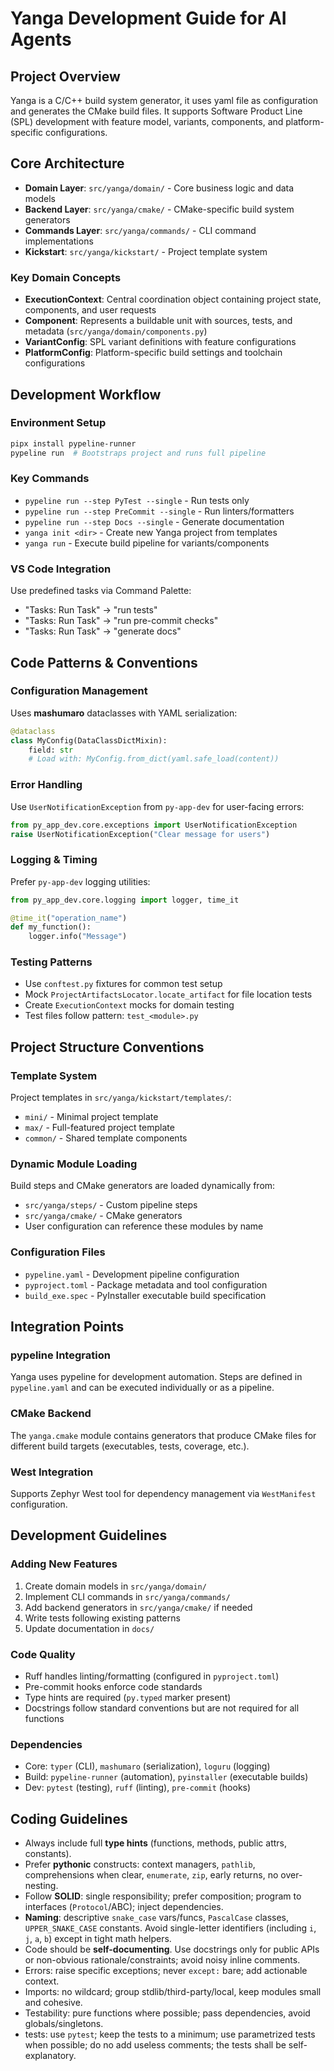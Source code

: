 # Yanga Development Guide for AI Agents

## Project Overview
Yanga is a C/C++ build system generator, it uses yaml file as configuration and generates the CMake build files.
It supports Software Product Line (SPL) development with feature model, variants, components, and platform-specific configurations.

## Core Architecture
- **Domain Layer**: `src/yanga/domain/` - Core business logic and data models
- **Backend Layer**: `src/yanga/cmake/` - CMake-specific build system generators
- **Commands Layer**: `src/yanga/commands/` - CLI command implementations
- **Kickstart**: `src/yanga/kickstart/` - Project template system

### Key Domain Concepts
- **ExecutionContext**: Central coordination object containing project state, components, and user requests
- **Component**: Represents a buildable unit with sources, tests, and metadata (`src/yanga/domain/components.py`)
- **VariantConfig**: SPL variant definitions with feature configurations
- **PlatformConfig**: Platform-specific build settings and toolchain configurations

## Development Workflow

### Environment Setup
```bash
pipx install pypeline-runner
pypeline run  # Bootstraps project and runs full pipeline
```

### Key Commands
- `pypeline run --step PyTest --single` - Run tests only
- `pypeline run --step PreCommit --single` - Run linters/formatters
- `pypeline run --step Docs --single` - Generate documentation
- `yanga init <dir>` - Create new Yanga project from templates
- `yanga run` - Execute build pipeline for variants/components

### VS Code Integration
Use predefined tasks via Command Palette:
- "Tasks: Run Task" → "run tests"
- "Tasks: Run Task" → "run pre-commit checks"
- "Tasks: Run Task" → "generate docs"

## Code Patterns & Conventions

### Configuration Management
Uses **mashumaro** dataclasses with YAML serialization:
```python
@dataclass
class MyConfig(DataClassDictMixin):
    field: str
    # Load with: MyConfig.from_dict(yaml.safe_load(content))
```

### Error Handling
Use `UserNotificationException` from `py-app-dev` for user-facing errors:
```python
from py_app_dev.core.exceptions import UserNotificationException
raise UserNotificationException("Clear message for users")
```

### Logging & Timing
Prefer `py-app-dev` logging utilities:
```python
from py_app_dev.core.logging import logger, time_it

@time_it("operation_name")
def my_function():
    logger.info("Message")
```

### Testing Patterns
- Use `conftest.py` fixtures for common test setup
- Mock `ProjectArtifactsLocator.locate_artifact` for file location tests
- Create `ExecutionContext` mocks for domain testing
- Test files follow pattern: `test_<module>.py`

## Project Structure Conventions

### Template System
Project templates in `src/yanga/kickstart/templates/`:
- `mini/` - Minimal project template
- `max/` - Full-featured project template
- `common/` - Shared template components

### Dynamic Module Loading
Build steps and CMake generators are loaded dynamically from:
- `src/yanga/steps/` - Custom pipeline steps
- `src/yanga/cmake/` - CMake generators
- User configuration can reference these modules by name

### Configuration Files
- `pypeline.yaml` - Development pipeline configuration
- `pyproject.toml` - Package metadata and tool configuration
- `build_exe.spec` - PyInstaller executable build specification

## Integration Points

### pypeline Integration
Yanga uses pypeline for development automation. Steps are defined in `pypeline.yaml` and can be executed individually or as a pipeline.

### CMake Backend
The `yanga.cmake` module contains generators that produce CMake files for different build targets (executables, tests, coverage, etc.).

### West Integration
Supports Zephyr West tool for dependency management via `WestManifest` configuration.

## Development Guidelines

### Adding New Features
1. Create domain models in `src/yanga/domain/`
2. Implement CLI commands in `src/yanga/commands/`
3. Add backend generators in `src/yanga/cmake/` if needed
4. Write tests following existing patterns
5. Update documentation in `docs/`

### Code Quality
- Ruff handles linting/formatting (configured in `pyproject.toml`)
- Pre-commit hooks enforce code standards
- Type hints are required (`py.typed` marker present)
- Docstrings follow standard conventions but are not required for all functions

### Dependencies
- Core: `typer` (CLI), `mashumaro` (serialization), `loguru` (logging)
- Build: `pypeline-runner` (automation), `pyinstaller` (executable builds)
- Dev: `pytest` (testing), `ruff` (linting), `pre-commit` (hooks)

## Coding Guidelines

- Always include full **type hints** (functions, methods, public attrs, constants).
- Prefer **pythonic** constructs: context managers, `pathlib`, comprehensions when clear, `enumerate`, `zip`, early returns, no over-nesting.
- Follow **SOLID**: single responsibility; prefer composition; program to interfaces (`Protocol`/ABC); inject dependencies.
- **Naming**: descriptive `snake_case` vars/funcs, `PascalCase` classes, `UPPER_SNAKE_CASE` constants. Avoid single-letter identifiers (including `i`, `j`, `a`, `b`) except in tight math helpers.
- Code should be **self-documenting**. Use docstrings only for public APIs or non-obvious rationale/constraints; avoid noisy inline comments.
- Errors: raise specific exceptions; never `except:` bare; add actionable context.
- Imports: no wildcard; group stdlib/third-party/local, keep modules small and cohesive.
- Testability: pure functions where possible; pass dependencies, avoid globals/singletons.
- tests: use `pytest`; keep the tests to a minimum; use parametrized tests when possible; do no add useless comments; the tests shall be self-explanatory.
